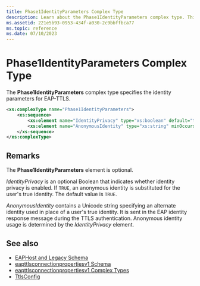 ```yaml
---
title: Phase1IdentityParameters Complex Type
description: Learn about the Phase1IdentityParameters complex type. This optional type specifies identity parameters for EAP-TTLS.
ms.assetid: 221e5b93-0953-434f-a030-2c9bbffbca77
ms.topic: reference
ms.date: 07/10/2023
---
```


# Phase1IdentityParameters Complex Type

The **Phase1IdentityParameters** complex type specifies the identity parameters for EAP-TTLS.

```XML
<xs:complexType name="Phase1IdentityParameters">
    <xs:sequence>
        <xs:element name="IdentityPrivacy" type="xs:boolean" default="true" minOccurs="0"/>
        <xs:element name="AnonymousIdentity" type="xs:string" minOccurs="0"/>
    </xs:sequence>
</xs:complexType>
```

## Remarks

The **Phase1IdentityParameters** element is optional.

*IdentityPrivacy* is an optional Boolean that indicates whether identity privacy is enabled. If `TRUE`, an anonymous identity is substituted for the user's true identity. The default value is `TRUE`.

*AnonymousIdentity* contains a Unicode string specifying an alternate identity used in place of a user's true identity. It is sent in the EAP identity response message during the TTLS authentication. Anonymous identity usage is determined by the *IdentityPrivacy* element.

## See also

- [EAPHost and Legacy Schema](eaphost-schemas.md)
- [eapttlsconnectionpropertiesv1 Schema](eapttlsconnectionpropertiesv1schema-schema.md)
- [eapttlsconnectionpropertiesv1 Complex Types](eapttlsconnectionpropertiesv1schema-complex-types.md)
- [TtlsConfig](eapttlsconnectionpropertiesv1schema-ttlsconfig-complextype.md)
